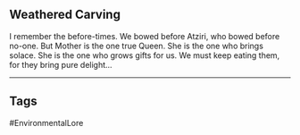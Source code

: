 ## Weathered Carving
I remember the before-times. We bowed before Atziri, who bowed before no-one. But Mother is the one true Queen. She is the one who brings solace. She is the one who grows gifts for us. We must keep eating them, for they bring pure delight...

---
## Tags
#EnvironmentalLore 